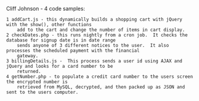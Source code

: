 Cliff Johnson - 4 code samples:

	1 addCart.js - this dynamically builds a shopping cart with jQuery with the show(), other functions
		add to the cart and change the number of items in cart display.
	2 checkDates.php - this runs nightly from a cron job.  It checks the database for signup date is in date range
		sends anyone of 3 different notices to the user.  It also processes the scheduled payment with the financial
		gateway.
	3 billingDetails.js -  This process sends a user id using AJAX and jQuery and looks for a card number to be
		returned. 
	4 getNumber.php - to populate a credit card number to the users screen the encrypted number is
		retrieved from MySQL, decrypted, and then packed up as JSON and sent to the users computer.
